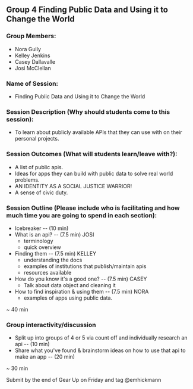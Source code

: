## Group 4 Finding Public Data and Using it to Change the World

### Group Members:
- Nora Gully
- Kelley Jenkins
- Casey Dallavalle
- Josi McClellan

### Name of Session: 
- Finding Public Data and Using it to Change the World

### Session Description (Why should students come to this session):
- To learn about publicly available APIs that they can use with on their personal projects.

### Session Outcomes (What will students learn/leave with?):
- A list of public apis.
- Ideas for apps they can build with public data to solve real world problems.
- AN IDENTITY AS A SOCIAL JUSTICE WARRIOR!
- A sense of civic duty.


### Session Outline (Please include who is facilitating and how much time you are going to spend in each section):

- Icebreaker -- (10 min)
- What is an api? -- (7.5 min) JOSI
  - terminology 
  - quick overview
- Finding them -- (7.5 min) KELLEY
  - understanding the docs
  - examples of institutions that publish/maintain apis
  - resources available
- How do you know it's a good one? -- (7.5 min) CASEY
  - Talk about data object and cleaning it
- How to find inspiration & using them -- (7.5 min) NORA
  - examples of apps using public data.
 
 ~ 40 min

### Group interactivity/discussion
- Split up into groups of 4 or 5 via count off and individually research an api -- (10 min)
- Share what you've found & brainstorm ideas on how to use that api to make an app -- (20 min)

~ 30 min


Submit by the end of Gear Up on Friday and tag @emhickmann
